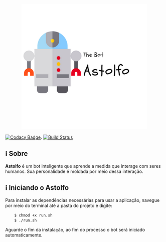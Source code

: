 <p align="center"><a href="image" target="_blank"><img width="400" src="https://github.com/Eduardojvr/Bot_inteligencia_artificial/blob/master/imagens/bot.png"></a></p>
<p align="center">
	
[![Codacy Badge](https://api.codacy.com/project/badge/Grade/7005c549f5814f4797cdbfcf83bfbd86)](https://www.codacy.com/app/Eduardojvr/Bot_inteligencia_artificial?utm_source=github.com&amp;utm_medium=referral&amp;utm_content=Eduardojvr/Bot_inteligencia_artificial&amp;utm_campaign=Badge_Grade). [![Build Status](https://travis-ci.org/Eduardojvr/Bot_inteligencia_artificial.svg?branch=master)](https://travis-ci.org/Eduardojvr/Bot_inteligencia_artificial)
  
 ## ℹ️ Sobre
 
 __Astolfo__ é um bot inteligente que aprende a medida que interage com seres humanos. Sua personalidade é moldada por meio dessa interação.

## ℹ️ Iniciando o Astolfo
Para instalar as dependências necessárias para usar a aplicação, navegue por meio do terminal até a pasta do projeto e digite:
```Terminal
	$ chmod +x run.sh
	$ ./run.sh
```
Aguarde o fim da instalação, ao fim do processo o bot será iniciado automaticamente.
